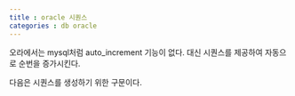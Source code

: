 ```yaml
---
title : oracle 시퀀스
categories : db oracle
---
```


오라에서는 mysql처럼 auto_increment 기능이 없다. 대신 시퀀스를 제공하여 자동으로 순번을 증가시킨다.

다음은 시퀀스를 생성하기 위한 구문이다.

~~~

~~~
































